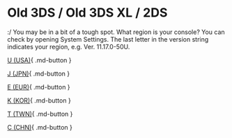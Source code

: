 # Old 3DS / Old 3DS XL / 2DS

:/ You may be in a bit of a tough spot. What region is your console? You can check by opening System Settings. The last letter in the version string indicates your region, e.g. Ver. 11.17.0-50U.

[U (USA)](/seventeen/hardware2){ .md-button } 

[J (JPN)](/seventeen/hardware){ .md-button } 

[E (EUR)](/seventeen/hardware){ .md-button }

[K (KOR)](/seventeen/seedminer){ .md-button } 

[T (TWN)](/seventeen/seedminertwn){ .md-button } 

[C (CHN)](/seventeen/failure){ .md-button } 